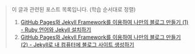 
> 이 글과 관련된 포스트 목록입니다. (학습 순서대로 정렬)
> 1. [GitHub Pages와 Jekyll Framework를 이용하여 나만의 블로그 만들기 (1) - Ruby 언어와 Jekyll 설치하기](https://blog.tophoon.com/2019/01/12/setup-ruby-for-jekyll.html)
> 2. [GitHub Pages와 Jekyll Framework를 이용하여 나만의 블로그 만들기 (2) - Jekyll로 내 컴퓨터에 블로그 사이트 생성하기](https://blog.tophoon.com/2019/01/27/jekyll-quick-start.html)
<div></div>